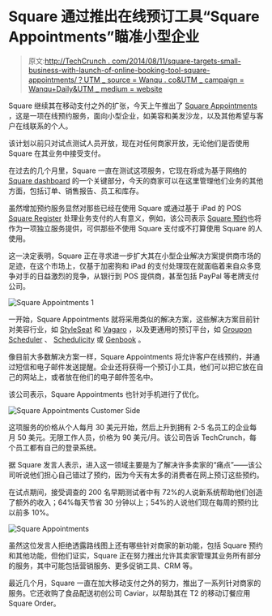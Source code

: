 # Square 通过推出在线预订工具“Square Appointments”瞄准小型企业

> 原文:[http://TechCrunch . com/2014/08/11/square-targets-small-business-with-launch-of-online-booking-tool-square-appointments/？UTM _ source = Wanqu . co&UTM _ campaign = Wanqu+Daily&UTM _ medium = website](http://techcrunch.com/2014/08/11/square-targets-small-business-with-launch-of-online-booking-tool-square-appointments/?utm_source=wanqu.co&utm_campaign=Wanqu+Daily&utm_medium=website)

Square 继续其在移动支付之外的扩张，今天上午推出了 [Square Appointments](http://square.com/appointments) ，这是一项在线预约服务，面向小型企业，如美容和美发沙龙，以及其他希望与客户在线联系的个人。

该计划以前只对试点测试人员开放，现在对任何商家开放，无论他们是否使用 Square 在其业务中接受支付。

在过去的几个月里，Square 一直在测试这项服务，它现在将成为基于网络的 [Square dashboard](https://squareup.com/help/en-us/article/5183-navigate-the-square-dashboard) 的一个关键部分，今天的商家可以在这里管理他们业务的其他方面，包括订单、销售报告、员工和库存。

虽然增加预约服务显然对那些已经在使用 Square 或通过基于 iPad 的 POS [Square Register](https://squareup.com/sell-in-store) 处理业务支付的人有意义，例如，该公司表示 [Square 预约](http://square.com/appointments)也将作为一项独立服务提供，可供那些不使用 Square 支付或不打算使用 Square 的人使用。

这一决定表明，Square 正在寻求进一步扩大其在小型企业解决方案提供商市场的足迹，在这个市场上，仅基于加密狗和 iPad 的支付处理现在就面临着来自众多竞争对手的日益激烈的竞争，从银行到 POS 提供商，甚至包括 PayPal 等老牌支付公司。

![Square Appointments 1](../Images/eaff42be62d593f2bfd80ab29c36e5dc.png)

一开始，Square Appointments 就将采用类似的解决方案，这些解决方案目前针对美容行业，如 [StyleSeat](http://www.crunchbase.com/organization/styleseat) 和 [Vagaro](https://www.vagaro.com/) ，以及更通用的预订平台，如 [Groupon Scheduler](https://scheduler.groupon.com/) 、 [Schedulicity](https://www.schedulicity.com/) 或 [Genbook](http://www.genbook.com/) 。

像目前大多数解决方案一样，Square Appointments 将允许客户在线预约，并通过短信和电子邮件发送提醒。企业还将获得一个预订小工具，他们可以把它放在自己的网站上，或者放在他们的电子邮件签名中。

该公司表示，Square Appointments 也针对手机进行了优化。

![Square Appointments Customer Side](../Images/e0951d873b66261854eea4c80be6a07d.png)

这项服务的价格从个人每月 30 美元开始，然后上升到拥有 2-5 名员工的企业每月 50 美元。无限工作人员，价格为 90 美元/月。该公司告诉 TechCrunch，每个员工都有自己的登录系统。

据 Square 发言人表示，进入这一领域主要是为了解决许多卖家的“痛点”——该公司听说他们担心自己错过了预约，因为今天有太多的消费者在网上预订这些预约。

在试点期间，接受调查的 200 名早期测试者中有 72%的人说新系统帮助他们创造了额外的收入；64%每天节省 30 分钟以上；54%的人说他们现在每周的预约比以前多 10%。

![Square Appointments](../Images/eafaadc028f65710a26f92d3fbdbf444.png)

虽然这位发言人拒绝透露路线图上还有哪些针对商家的新功能，包括 Square 预约和其他功能，但他们证实，Square 正在努力推出允许其卖家管理其业务所有部分的服务，其中可能包括营销服务、更多促销工具、CRM 等。

最近几个月，Square 一直在加大移动支付之外的努力，推出了一系列针对商家的服务。它还收购了食品配送初创公司 Caviar，以帮助其在 T2 的移动订餐应用 Square Order。